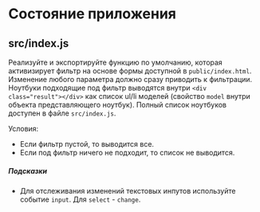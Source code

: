 # Состояние приложения

## src/index.js

Реализуйте и экспортируйте функцию по умолчанию, которая активизирует фильтр на основе формы доступной в `public/index.html`. Изменение любого параметра должно сразу приводить к фильтрации. Ноутбуки подходящие под фильтр выводятся внутри `<div class="result"></div>` как список ul/li моделей (свойство `model` внутри объекта представляющего ноутбук). Полный список ноутбуков доступен в файле `src/index.js`.

Условия:

* Если фильтр пустой, то выводится все.
* Если под фильтр ничего не подходит, то список не выводится.

##### Подсказки

* Для отслеживания изменений текстовых инпутов используйте событие `input`. Для `select` - `change`.
